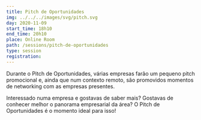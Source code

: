 ```yaml
---
title: Pitch de Oportunidades
img: ../../../images/svg/pitch.svg
day: 2020-11-09
start_time: 18h10
end_time: 20h10
place: Online Room
path: /sessions/pitch-de-oportunidades
type: session
registration:
---
```


Durante o Pitch de Oportunidades, várias empresas farão um pequeno pitch promocional e, ainda que num contexto remoto, são promovidos momentos de networking com as empresas presentes.

Interessado numa empresa e gostavas de saber mais? Gostavas de conhecer melhor o panorama empresarial da área? O Pitch de Oportunidades é o momento ideal para isso!
